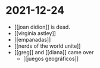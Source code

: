 # 2021-12-24

- [[joan didion]] is dead.
- [[virginia astley]]
- [[empanadas]]
- [[nerds of the world unite]]
- [[greg]] and [[diana]] came over
  - [[juegos geográficos]]
